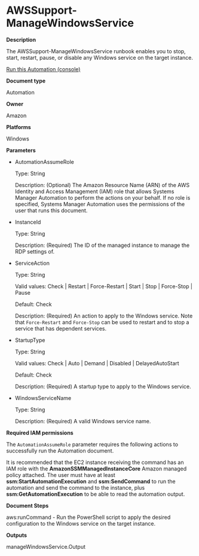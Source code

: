 # AWSSupport\-ManageWindowsService<a name="automation-awssupport-managewindowsservice"></a>

 **Description** 

The AWSSupport\-ManageWindowsService runbook enables you to stop, start, restart, pause, or disable any Windows service on the target instance\.

[Run this Automation \(console\)](https://console.aws.amazon.com/systems-manager/automation/execute/AWSSupport-ManageWindowsService)

**Document type**

Automation

**Owner**

Amazon

**Platforms**

Windows

**Parameters**
+ AutomationAssumeRole

  Type: String

  Description: \(Optional\) The Amazon Resource Name \(ARN\) of the AWS Identity and Access Management \(IAM\) role that allows Systems Manager Automation to perform the actions on your behalf\. If no role is specified, Systems Manager Automation uses the permissions of the user that runs this document\.
+ InstanceId

  Type: String

  Description: \(Required\) The ID of the managed instance to manage the RDP settings of\.
+ ServiceAction

  Type: String

  Valid values: Check \| Restart \| Force\-Restart \| Start \| Stop \| Force\-Stop \| Pause

  Default: Check

  Description: \(Required\) An action to apply to the Windows service\. Note that `Force-Restart` and `Force-Stop` can be used to restart and to stop a service that has dependent services\. 
+ StartupType

  Type: String

  Valid values: Check \| Auto \| Demand \| Disabled \| DelayedAutoStart

  Default: Check

  Description: \(Required\) A startup type to apply to the Windows service\.
+ WindowsServiceName

  Type: String

  Description: \(Required\) A valid Windows service name\.

**Required IAM permissions**

The `AutomationAssumeRole` parameter requires the following actions to successfully run the Automation document\.

It is recommended that the EC2 instance receiving the command has an IAM role with the **AmazonSSMManagedInstanceCore** Amazon managed policy attached\. The user must have at least **ssm:StartAutomationExecution** and **ssm:SendCommand** to run the automation and send the command to the instance, plus **ssm:GetAutomationExecution** to be able to read the automation output\.

 **Document Steps** 

aws:runCommand \- Run the PowerShell script to apply the desired configuration to the Windows service on the target instance\.

 **Outputs** 

manageWindowsService\.Output